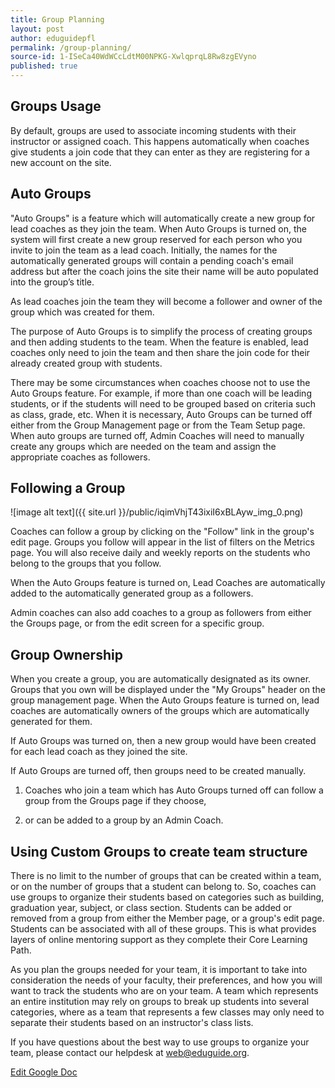 ```yaml
---
title: Group Planning
layout: post
author: eduguidepfl
permalink: /group-planning/
source-id: 1-ISeCa40WdWCcLdtM00NPKG-XwlqprqL8Rw8zgEVyno
published: true
---
```

## Groups Usage

By default, groups are used to associate incoming students with their instructor or assigned coach. This happens automatically when coaches give students a join code that they can enter as they are registering for a new account on the site.

## Auto Groups

"Auto Groups" is a feature which will automatically create a new group for lead coaches as they join the team. When Auto Groups is turned on, the system will first create a new group reserved for each person who you invite to join the team as a lead coach. Initially, the names for the automatically generated groups will contain a pending coach's email address but after the coach joins the site their name will be auto populated into the group’s title.

As lead coaches join the team they will become a follower and owner of the group which was created for them.

The purpose of Auto Groups is to simplify the process of creating groups and then adding students to the team. When the feature is enabled, lead coaches only need to join the team and then share the join code for their already created group with students.

There may be some circumstances when coaches choose not to use the Auto Groups feature. For example, if more than one coach will be leading students, or if the students will need to be grouped based on criteria such as class, grade, etc. When it is necessary, Auto Groups can be turned off either from the Group Management page or from the Team Setup page. When auto groups are turned off, Admin Coaches will need to manually create any groups which are needed on the team and assign the appropriate coaches as followers.

## Following a Group

![image alt text]({{ site.url }}/public/iqimVhjT43ixiI6xBLAyw_img_0.png)

Coaches can follow a group by clicking on the "Follow" link in the group's edit page. Groups you follow will appear in the list of filters on the Metrics page. You will also receive daily and weekly reports on the students who belong to the groups that you follow.

When the Auto Groups feature is turned on, Lead Coaches are automatically added to the automatically generated group as a followers.

Admin coaches can also add coaches to a group as followers from either the Groups page, or from the edit screen for a specific group.

## Group Ownership

When you create a group, you are automatically designated as its owner. Groups that you own will be displayed under the "My Groups" header on the group management page. When the Auto Groups feature is turned on, lead coaches are automatically owners of the groups which are automatically generated for them.

If Auto Groups was turned on, then a new group would have been created for each lead coach as they joined the site.

If Auto Groups are turned off, then groups need to be created manually.

1. Coaches who join a team which has Auto Groups turned off can follow a group from the Groups page if they choose, 

2. or can be added to a group by an Admin Coach. 

## Using Custom Groups to create team structure

There is no limit to the number of groups that can be created within a team, or on the number of groups that a student can belong to. So, coaches can use groups to organize their students based on categories such as building, graduation year, subject, or class section. Students can be added or removed from a group from either the Member page, or a group's edit page. Students can be associated with all of these groups. This is what provides layers of online mentoring support as they complete their Core Learning Path.

As you plan the groups needed for your team, it is important to take into consideration the needs of your faculty, their preferences, and how you will want to track the students who are on your team. A team which represents an entire institution may rely on groups to break up students into several categories, where as a team that represents a few classes may only need to separate their students based on an instructor's class lists.

If you have questions about the best way to use groups to organize your team, please contact our helpdesk at [web@eduguide.org](mailto:web@eduguide.org).

[Edit Google Doc](https://docs.google.com/document/d/1-ISeCa40WdWCcLdtM00NPKG-XwlqprqL8Rw8zgEVyno/edit?usp=sharing)

